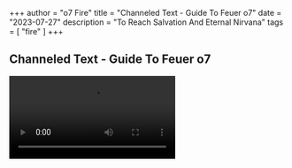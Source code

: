 +++ author = "o7 Fire" title = "Channeled Text - Guide To Feuer o7" date = "2023-07-27" description = "To Reach Salvation And Eternal Nirvana" tags = [ "fire" ] +++

## Channeled Text - Guide To Feuer o7
![](https://cdn.discordapp.com/attachments/921595377923268708/1133693549737680972/y.mp4)
